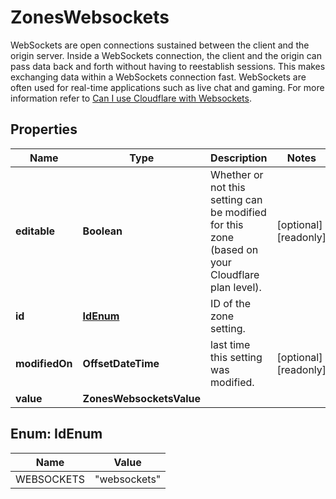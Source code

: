 

# ZonesWebsockets

WebSockets are open connections sustained between the client and the origin server. Inside a WebSockets connection, the client and the origin can pass data back and forth without having to reestablish sessions. This makes exchanging data within a WebSockets connection fast. WebSockets are often used for real-time applications such as live chat and gaming. For more information refer to [Can I use Cloudflare with Websockets](https://support.cloudflare.com/hc/en-us/articles/200169466-Can-I-use-Cloudflare-with-WebSockets-).

## Properties

| Name | Type | Description | Notes |
|------------ | ------------- | ------------- | -------------|
|**editable** | **Boolean** | Whether or not this setting can be modified for this zone (based on your Cloudflare plan level). |  [optional] [readonly] |
|**id** | [**IdEnum**](#IdEnum) | ID of the zone setting. |  |
|**modifiedOn** | **OffsetDateTime** | last time this setting was modified. |  [optional] [readonly] |
|**value** | **ZonesWebsocketsValue** |  |  |



## Enum: IdEnum

| Name | Value |
|---- | -----|
| WEBSOCKETS | &quot;websockets&quot; |



